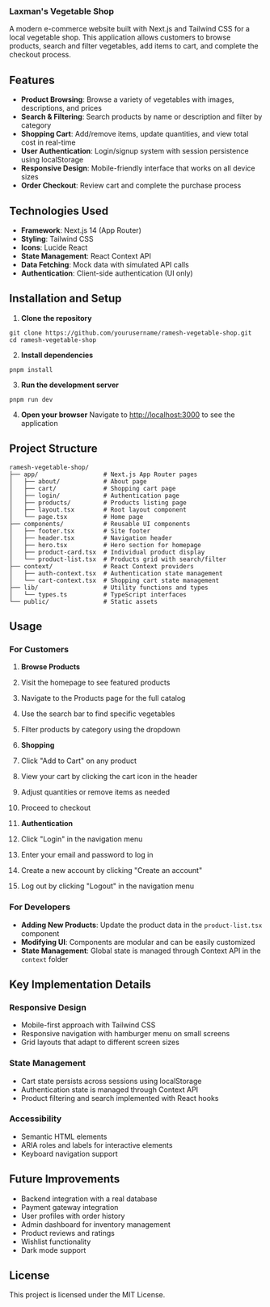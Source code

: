 ### Laxman's Vegetable Shop

A modern e-commerce website built with Next.js and Tailwind CSS for a local vegetable shop. This application allows customers to browse products, search and filter vegetables, add items to cart, and complete the checkout process.

## Features

- **Product Browsing**: Browse a variety of vegetables with images, descriptions, and prices
- **Search & Filtering**: Search products by name or description and filter by category
- **Shopping Cart**: Add/remove items, update quantities, and view total cost in real-time
- **User Authentication**: Login/signup system with session persistence using localStorage
- **Responsive Design**: Mobile-friendly interface that works on all device sizes
- **Order Checkout**: Review cart and complete the purchase process

## Technologies Used

- **Framework**: Next.js 14 (App Router)
- **Styling**: Tailwind CSS
- **Icons**: Lucide React
- **State Management**: React Context API
- **Data Fetching**: Mock data with simulated API calls
- **Authentication**: Client-side authentication (UI only)

## Installation and Setup

1. **Clone the repository**

```shellscript
git clone https://github.com/yourusername/ramesh-vegetable-shop.git
cd ramesh-vegetable-shop
```

2. **Install dependencies**

```shellscript
pnpm install
```

3. **Run the development server**

```shellscript
pnpm run dev
```

4. **Open your browser**
   Navigate to [http://localhost:3000](http://localhost:3000) to see the application

## Project Structure

```plaintext
ramesh-vegetable-shop/
├── app/                  # Next.js App Router pages
│   ├── about/            # About page
│   ├── cart/             # Shopping cart page
│   ├── login/            # Authentication page
│   ├── products/         # Products listing page
│   ├── layout.tsx        # Root layout component
│   └── page.tsx          # Home page
├── components/           # Reusable UI components
│   ├── footer.tsx        # Site footer
│   ├── header.tsx        # Navigation header
│   ├── hero.tsx          # Hero section for homepage
│   ├── product-card.tsx  # Individual product display
│   └── product-list.tsx  # Products grid with search/filter
├── context/              # React Context providers
│   ├── auth-context.tsx  # Authentication state management
│   └── cart-context.tsx  # Shopping cart state management
├── lib/                  # Utility functions and types
│   └── types.ts          # TypeScript interfaces
└── public/               # Static assets
```

## Usage

### For Customers

1. **Browse Products**

1. Visit the homepage to see featured products
1. Navigate to the Products page for the full catalog
1. Use the search bar to find specific vegetables
1. Filter products by category using the dropdown

1. **Shopping**

1. Click "Add to Cart" on any product
1. View your cart by clicking the cart icon in the header
1. Adjust quantities or remove items as needed
1. Proceed to checkout

1. **Authentication**

1. Click "Login" in the navigation menu
1. Enter your email and password to log in
1. Create a new account by clicking "Create an account"
1. Log out by clicking "Logout" in the navigation menu

### For Developers

- **Adding New Products**: Update the product data in the `product-list.tsx` component
- **Modifying UI**: Components are modular and can be easily customized
- **State Management**: Global state is managed through Context API in the `context` folder

## Key Implementation Details

### Responsive Design

- Mobile-first approach with Tailwind CSS
- Responsive navigation with hamburger menu on small screens
- Grid layouts that adapt to different screen sizes

### State Management

- Cart state persists across sessions using localStorage
- Authentication state is managed through Context API
- Product filtering and search implemented with React hooks

### Accessibility

- Semantic HTML elements
- ARIA roles and labels for interactive elements
- Keyboard navigation support

## Future Improvements

- Backend integration with a real database
- Payment gateway integration
- User profiles with order history
- Admin dashboard for inventory management
- Product reviews and ratings
- Wishlist functionality
- Dark mode support

## License

This project is licensed under the MIT License.
